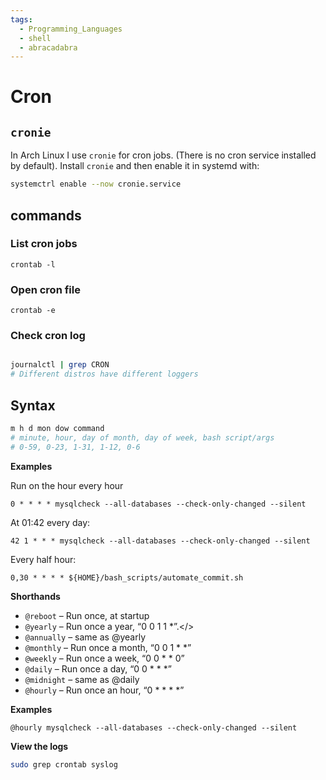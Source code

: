 ```yaml
---
tags:
  - Programming_Languages
  - shell
  - abracadabra
---
```

# Cron


## `cronie` 
In Arch Linux I use `cronie` for cron jobs. (There is no cron service installed by default). Install `cronie` and then enable it in systemd with: 


```bash 
systemctrl enable --now cronie.service
```
## commands

### List cron jobs
```
crontab -l
```

### Open cron file
```
crontab -e
```
### Check cron log
```bash

journalctl | grep CRON
# Different distros have different loggers
```

## Syntax
````bash
m h d mon dow command
# minute, hour, day of month, day of week, bash script/args
# 0-59, 0-23, 1-31, 1-12, 0-6
````


**Examples**

Run on the hour every hour 

````
0 * * * * mysqlcheck --all-databases --check-only-changed --silent
````

At 01:42 every day: 

````
42 1 * * * mysqlcheck --all-databases --check-only-changed --silent
````

Every half hour: 
```
0,30 * * * * ${HOME}/bash_scripts/automate_commit.sh

```

**Shorthands**

* `@reboot` – Run once, at startup
* `@yearly` – Run once a year, “0 0 1 1 \*”.\</>
* `@annually` – same as @yearly
* `@monthly` – Run once a month, “0 0 1 * \*”
* `@weekly` – Run once a week, “0 0 * * 0”
* `@daily` – Run once a day, “0 0 * * \*”
* `@midnight` – same as @daily
* `@hourly` – Run once an hour, “0 * * * \*”

**Examples**

````
@hourly mysqlcheck --all-databases --check-only-changed --silent

````

**View the logs**

````bash
sudo grep crontab syslog

````
